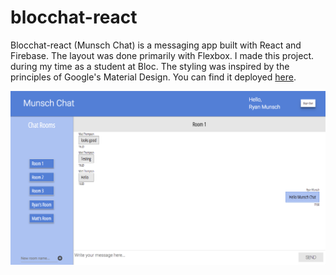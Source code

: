 # blocchat-react

Blocchat-react (Munsch Chat) is a messaging app built with React and Firebase. The layout was done primarily with Flexbox. I made this project. during my time as a student at Bloc. The styling was inspired by the principles of Google's Material Design. You can find it deployed [here](https://ancient-inlet-16454.herokuapp.com/).

![alt text](screenshots/Munsch_Chat.png "Munsch Chat in action")
